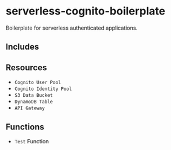 # serverless-cognito-boilerplate

Boilerplate for serverless authenticated applications.

## Includes

## Resources

- `Cognito User Pool`
- `Cognito Identity Pool`
- `S3 Data Bucket`
- `DynamoDB Table`
- `API Gateway`

## Functions

- `Test` Function
